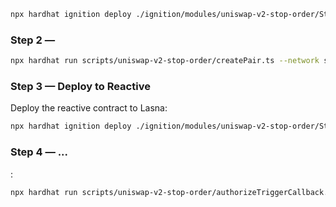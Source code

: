 ```bash
npx hardhat ignition deploy ./ignition/modules/uniswap-v2-stop-order/StopOrderSepoliaModule.ts --network sepolia
```

### Step 2 — 


```bash
npx hardhat run scripts/uniswap-v2-stop-order/createPair.ts --network sepolia
```


### Step 3 — Deploy to Reactive

Deploy the reactive contract to Lasna:

```bash
npx hardhat ignition deploy ./ignition/modules/uniswap-v2-stop-order/StopOrderReactiveModule.ts --network lasna
```

### Step 4 — ...

:

```bash
npx hardhat run scripts/uniswap-v2-stop-order/authorizeTriggerCallback.ts --network sepolia
```